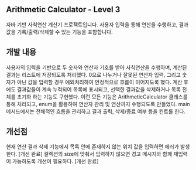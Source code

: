 ## Arithmetic Calculator - Level 3

자바 기반 사칙연산 계산기 프로젝트입니다.
사용자 입력을 통해 연산을 수행하고, 결과값을 기록/출력/삭제할 수 있는 기능을 포함합니다.

## 개발 내용

사용자의 입력을 기반으로 두 숫자와 연산자 기호를 받아 사칙연산을 수행하며, 계산된 결과는 리스트에 저장되도록 처리했다.
0으로 나누거나 잘못된 연산자 입력, 그리고 숫자가 아닌 값을 입력할 경우 예외처리하여 안정적으로 흐름이 이어지도록 했다.
계산 후에도 결과값들이 계속 누적되어 목록에 표시되고, 선택한 결과값을 삭제하거나 목록 전체를 초기화 하는 기능도 구현했다.
이런 모든 기능은 ArithmeticCalculator 클래스를 통해 처리되고, enum을 활용하여 연산자 관리 및 연산까지 수행되도록 만들었다.
main 메서드에서는 전체적인 흐름을 관리하고 결과 출력, 삭제/종료 여부 등을 컨트롤 한다.

## 개선점

현재 연산 결과 삭제 기능에서 목록 안에 존재하지 않는 위치 값을 입력하면 에러가 발생한다. [개선 완료]
컬렉션의 size에 맞춰서 입력하지 않으면 경고 메시지와 함께 재입력이 가능하도록 개선이 필요하다. [개선 완료]
